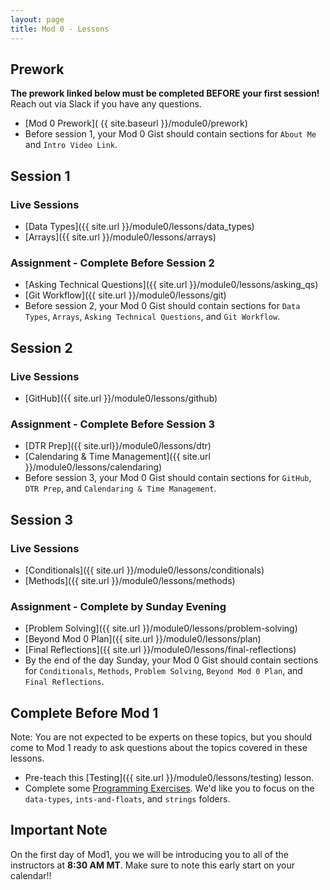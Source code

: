 ```yaml
---
layout: page
title: Mod 0 - Lessons
---
```


## Prework
**The prework linked below must be completed BEFORE your first session!** Reach out via Slack if you have any questions.

* [Mod 0 Prework]( {{ site.baseurl }}/module0/prework)
* Before session 1, your Mod 0 Gist should contain sections for `About Me` and `Intro Video Link`.

## Session 1
### Live Sessions
* [Data Types]({{ site.url }}/module0/lessons/data_types)
* [Arrays]({{ site.url }}/module0/lessons/arrays)

### Assignment - Complete Before Session 2
* [Asking Technical Questions]({{ site.url }}/module0/lessons/asking_qs) 
* [Git Workflow]({{ site.url }}/module0/lessons/git)
* Before session 2, your Mod 0 Gist should contain sections for `Data Types`, `Arrays`, `Asking Technical Questions`, and `Git Workflow`.

## Session 2
### Live Sessions
* [GitHub]({{ site.url }}/module0/lessons/github)

### Assignment - Complete Before Session 3
* [DTR Prep]({{ site.url}}/module0/lessons/dtr)
* [Calendaring & Time Management]({{ site.url }}/module0/lessons/calendaring)
* Before session 3, your Mod 0 Gist should contain sections for `GitHub`, `DTR Prep`, and `Calendaring & Time Management`.

## Session 3
### Live Sessions
* [Conditionals]({{ site.url }}/module0/lessons/conditionals)
* [Methods]({{ site.url }}/module0/lessons/methods)

### Assignment - Complete by Sunday Evening
* [Problem Solving]({{ site.url }}/module0/lessons/problem-solving)
* [Beyond Mod 0 Plan]({{ site.url }}/module0/lessons/plan)
* [Final Reflections]({{ site.url }}/module0/lessons/final-reflections)
* By the end of the day Sunday, your Mod 0 Gist should contain sections for `Conditionals`, `Methods`, `Problem Solving`, `Beyond Mod 0 Plan`, and `Final Reflections`.

## Complete Before Mod 1
Note: You are not expected to be experts on these topics, but you should come to Mod 1 ready to ask questions about the topics covered in these lessons.
* Pre-teach this [Testing]({{ site.url }}/module0/lessons/testing) lesson.
* Complete some [Programming Exercises](https://github.com/turingschool-examples/se-mod1-exercises). We'd like you to focus on the `data-types`, `ints-and-floats`, and `strings` folders.

## Important Note
On the first day of Mod1, you we will be introducing you to all of the instructors at **8:30 AM MT**.  Make sure to note this early start on your calendar!!

<br>
<br>
<br>
<br>
<br>
<br>
